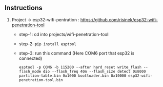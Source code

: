 ## Instructions


1. Project -> esp32-wifi-pentration : https://github.com/risinek/esp32-wifi-penetration-tool

    - step-1: cd into projects/wifi-penetration-tool

    - step-2: ```pip install esptool``` 

    - step-3: run this command (Here COM6 port that esp32 is connected)
        
        ```
        esptool -p COM6 -b 115200 --after hard_reset write_flash --flash_mode dio --flash_freq 40m --flash_size detect 0x8000 partition-table.bin 0x1000 bootloader.bin 0x10000 esp32-wifi-penetration-tool.bin
        ```
